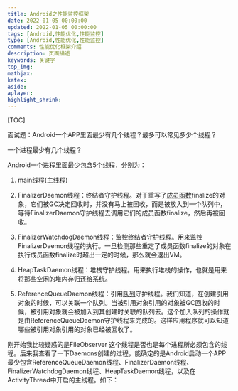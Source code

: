```yaml
---
title: Android之性能监控框架
date: 2022-01-05 00:00:00
updated: 2022-01-05 00:00:00
tags: [Android,性能优化,性能监控]
type: [Android,性能优化,性能监控]
comments: 性能优化框架介绍
description: 页面描述
keywords: 关键字
top_img:
mathjax:
katex:
aside:
aplayer:
highlight_shrink:
---
```




[TOC]

面试题：Android一个APP里面最少有几个线程？最多可以常见多少个线程？



一个进程最少有几个线程？



Android一个进程里面最少包含5个线程，分别为：

1. main线程(主线程)

2. FinalizerDaemon线程：终结者守护线程。对于重写了[成员函数](https://so.csdn.net/so/search?q=成员函数&spm=1001.2101.3001.7020)finalize的对象，它们被GC决定回收时，并没有马上被回收，而是被放入到一个队列中，等待FinalizerDaemon守护线程去调用它们的成员函数finalize，然后再被回收。

3. FinalizerWatchdogDaemon线程：监控终结者守护线程。用来监控FinalizerDaemon线程的执行。一旦检测那些重定了成员函数finalize的对象在执行成员函数finalize时超出一定的时候，那么就会退出VM。
4. HeapTaskDaemon线程：堆栈守护线程。用来执行堆栈的操作，也就是用来将那些空闲的堆内存归还给系统。
5. ReferenceQueueDaemon线程：引用[队列](https://so.csdn.net/so/search?q=队列&spm=1001.2101.3001.7020)守护线程。我们知道，在创建引用对象的时候，可以关联一个队列。当被引用对象引用的对象被GC回收的时候，被引用对象就会被加入到其创建时关联的队列去。这个加入队列的操作就是由ReferenceQueueDaemon守护线程来完成的。这样应用程序就可以知道哪些被引用对象引用的对象已经被回收了。



刚开始我比较疑惑的是FileObserver 这个线程是否也是每个进程所必须包含的线程。后来我查看了一下Daemons创建的过程，能确定的是Android启动一个APP最少包含ReferenceQueueDaemon线程、FinalizerDaemon线程、FinalizerWatchdogDaemon线程、HeapTaskDaemon线程，以及在ActivityThread中开启的主线程。如下：

